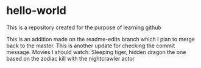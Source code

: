 # hello-world
This is a repository created for the purpose of learning github

This is an addition made on the readme-edits branch which I plan to merge back to the master.
This is another update for checking the commit message.
Movies I should watch:
Sleeping tiger, hidden dragon
the one based on the zodiac kill with the nightcrawler actor
